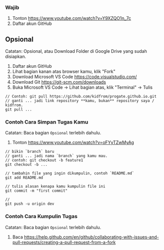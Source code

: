 ### Wajib
1. Tonton https://www.youtube.com/watch?v=Y9XZQO1n_7c
2. Daftar akun GitHub

## Opsional

Catatan: Opsional, atau Download Folder di Google Drive yang sudah disiapkan.

1. Daftar akun GitHub
2. Lihat bagian kanan atas browser kamu, klik "Fork"
3. Download Microsoft VS Code https://code.visualstudio.com/
4. Download Git https://git-scm.com/downloads
5. Buka Microsoft VS Code -> Lihat bagian atas, klik "Terminal" -> Tulis

```
// Contoh: git pull https://github.com/kidfrom/progate.github.io.git
// ganti ... jadi link repository **kamu, bukan** repository saya / kidfrom.
git pull ...
```

### Contoh Cara Simpan Tugas Kamu

Catatan: Baca bagian `Opsional` terlebih dahulu.

1. Tonton https://www.youtube.com/watch?v=oFYyTZwMyAg

```
// bikin `branch` baru
// ganti ... jadi nama `branch` yang kamu mau.
// contoh: git checkout -b feature1
git checkout -b ...

// tambahin file yang ingin dikumpulin, contoh `README.md`
git add README.md

// tulis alasan kenapa kamu kumpulin file ini
git commit -m "first commit"

// 
git push -u origin dev
```

### Contoh Cara Kumpulin Tugas

Catatan: Baca bagian `Opsional` terlebih dahulu.

1. Baca https://help.github.com/en/github/collaborating-with-issues-and-pull-requests/creating-a-pull-request-from-a-fork
